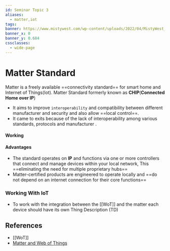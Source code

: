 ```yaml
---
id: Seminar Topic 3
aliases:
  - matter,iot
tags: 
banner: https://www.mistywest.com/wp-content/uploads/2022/04/MistyWest_Matter_Smart-Home-KeyMedia-01-1.png
banner_x: 0
banner_y: 0.684
cssclasses:
  - wide-page
---
```


# Matter Standard

Matter is a freely available ==connectivity standard== for smart home and Internet of Things(Iot). Matter Standard formerly known as **CHIP**(**Connected Home over IP**)

- It aims to improve `interoperability` and compatibility between different manufacturer and security and also allow ==local control==.
- It came to exits because of the lack of interoperability among various standards, protocols and manufacturer .

#### Working 


#### Advantages
- The standard operates on **IP** and functions via one or more controllers that connect and manage devices within your local network, This  ==eliminating the need for multiple proprietary hubs==
- Matter-certified products are engineered to operate locally and ==do not depend on an internet connection for their core functions==

### Working With IoT

- To work with the integration between the [[WoT]] and the matter each
  device should have its own Thing Description (TD)

## References

- [[WoT]]
- [Matter and Web of Things](https://www.auto.tuwien.ac.at/bib/pdf_TR/TR0216.pdf)
